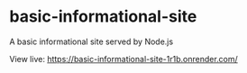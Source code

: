 # basic-informational-site

A basic informational site served by Node.js  

View live: <https://basic-informational-site-1r1b.onrender.com/>
